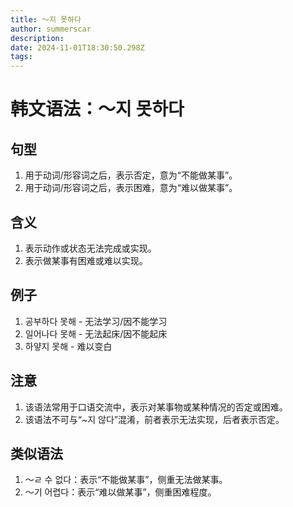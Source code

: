 ```yaml
---
title: 〜지 못하다
author: summerscar
description:
date: 2024-11-01T18:30:50.298Z
tags:
---
```


# 韩文语法：〜지 못하다

## 句型
1. 用于动词/形容词之后，表示否定，意为“不能做某事”。
2. 用于动词/形容词之后，表示困难，意为“难以做某事”。

## 含义
1. 表示动作或状态无法完成或实现。
2. 表示做某事有困难或难以实现。

## 例子
1. <Speak>공부하다 못해</Speak> - 无法学习/因不能学习
2. <Speak>일어나다 못해</Speak> - 无法起床/因不能起床
3. <Speak>하얗지 못해</Speak> - 难以变白

## 注意
1. 该语法常用于口语交流中，表示对某事物或某种情况的否定或困难。
2. 该语法不可与“~지 않다”混淆，前者表示无法实现，后者表示否定。

## 类似语法
1. 〜ㄹ 수 없다：表示“不能做某事”，侧重无法做某事。
2. 〜기 어렵다：表示“难以做某事”，侧重困难程度。